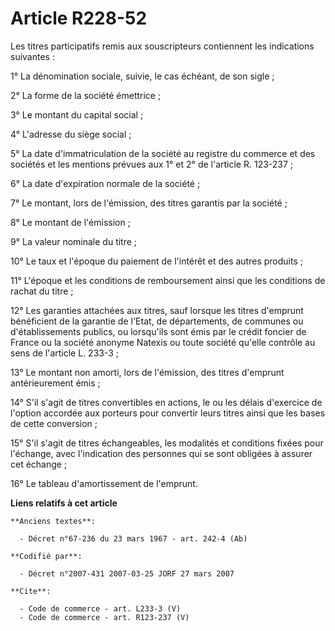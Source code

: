 # Article R228-52

Les titres participatifs remis aux souscripteurs contiennent les indications suivantes : 

1° La dénomination sociale, suivie, le cas échéant, de son sigle ; 

2° La forme de la société émettrice ; 

3° Le montant du capital social ; 

4° L'adresse du siège social ; 

5° La date d'immatriculation de la société au registre du commerce et des sociétés et les mentions prévues aux 1° et 2° de
l'article R. 123-237 ; 

6° La date d'expiration normale de la société ; 

7° Le montant, lors de l'émission, des titres garantis par la société ; 

8° Le montant de l'émission ; 

9° La valeur nominale du titre ; 

10° Le taux et l'époque du paiement de l'intérêt et des autres produits ; 

11° L'époque et les conditions de remboursement ainsi que les conditions de rachat du titre ; 

12° Les garanties attachées aux titres, sauf lorsque les titres d'emprunt bénéficient de la garantie de l'Etat, de
départements, de communes ou d'établissements publics, ou lorsqu'ils sont émis par le crédit foncier de France ou la société
anonyme Natexis ou toute société qu'elle contrôle au sens de l'article L. 233-3 ; 

13° Le montant non amorti, lors de l'émission, des titres d'emprunt antérieurement émis ; 

14° S'il s'agit de titres convertibles en actions, le ou les délais d'exercice de l'option accordée aux porteurs pour
convertir leurs titres ainsi que les bases de cette conversion ; 

15° S'il s'agit de titres échangeables, les modalités et conditions fixées pour l'échange, avec l'indication des personnes
qui se sont obligées à assurer cet échange ; 

16° Le tableau d'amortissement de l'emprunt.

**Liens relatifs à cet article**

	**Anciens textes**:

	  - Décret n°67-236 du 23 mars 1967 - art. 242-4 (Ab)

	**Codifié par**:

	  - Décret n°2007-431 2007-03-25 JORF 27 mars 2007

	**Cite**:

	  - Code de commerce - art. L233-3 (V)
	  - Code de commerce - art. R123-237 (V)
